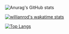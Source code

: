 ![Anurag's GitHub stats](https://github-readme-stats.vercel.app/api?username=jarosloov&show_icons=true&theme=dracula)


[![willianrod's wakatime stats](https://github-readme-stats.vercel.app/api/wakatime?username=jarosloov)](https://github.com/anuraghazra/github-readme-stats)


[![Top Langs](https://github-readme-stats.vercel.app/api/top-langs/?username=jarosloov&layout=compact)](https://github.com/anuraghazra/github-readme-stats)
